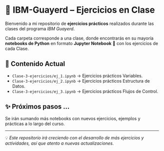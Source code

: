 # 📘 IBM-Guayerd – Ejercicios en Clase  

Bienvenido a mi repositorio de **ejercicios prácticos** realizados durante las clases del programa *IBM Guayerd*.  

Cada carpeta corresponde a una clase, donde encontrarás en su mayoría **notebooks de Python** en formato **Jupyter Notebook** 📓 con los ejercicios de cada Clase.  

## 📂 Contenido Actual  
- `Clase-3-ejercicios/ej_1.ipynb` → Ejercicios prácticos Variables.
- `Clase-3-ejercicios/ej_2.ipynb` → Ejercicios prácticos Estructura de Datos.
- `Clase-3-ejercicios/ej_3.ipynb` → Ejercicios prácticos Flujos de Control. 

## ✨ Próximos pasos ... 
Se irán sumando más notebooks con nuevos ejercicios, ejemplos y prácticas a lo largo del curso.  

---

💡 *Este repositorio irá creciendo con el desarrollo de más ejercicios y actividades, así que atento a nuevas actualizaciones.*  
